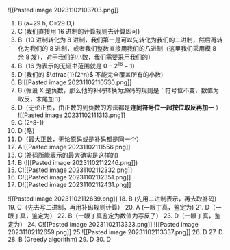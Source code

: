 ![[Pasted image 20231102103703.png]]
1. B (a=29 h, C=29 D,)
2. C (我们直接用 16 进制的计算规则去计算即可)
3. B（10 进制转化为 8 进制，我们第一是可以先转化为我们的二进制，然后再转化为我们的 8 进制，或者我们整数直接用我们的八进制（这里我们采用模 8 余 8 发），对于我们的小数，我们需要采用我们的）
4. B（16 为表示的无证书范围就是 $0-2^{16}-1$）
5. D (我们的 $\dfrac{1}{2^n}$ 不能完全覆盖所有的小数)
6. B![[Pasted image 20231102110530.png]]
7. B (假设 X 是负数，那么他的补码转换为源码的规则是：符号位不变，数值为取反，末尾加 1)
8. D（无论正负，由正数的到负数的方法都是**连同符号位一起按位取反再加一** ）
![[Pasted image 20231102111313.png]]
9. C (2^8-1)
10. D (略)
11. D（最大正数，无论原码或是补码都是同一个）
12. A![[Pasted image 20231102111556.png]]
13. C (补码所能表示的最大确实是这样的)
14. B (![[Pasted image 20231102112246.png]])
15. C![[Pasted image 20231102112332.png]]
16. C![[Pasted image 20231102112351.png]]
17. D![[Pasted image 20231102112431.png]]

![[Pasted image 20231102112639.png]]
18. B (先用二进制表示，再去取补码)
19. C（先去写二进制，再用补码规则计算）
20. A (一眼丁真，鉴定为)
21. D（一眼丁真，鉴定为）
22. B（一眼丁真鉴定为数值为写反了）
23. D（一眼丁真，鉴定为）
24. C![[Pasted image 20231102113323.png]]
![[Pasted image 20231102112659.png]]
25.![[Pasted image 20231102113337.png]]
26. D
27. D
28. B (Greedy algorithm)
29. D
30. D

